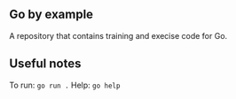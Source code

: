 ## Go by example

A repository that contains training and execise code for Go.

## Useful notes

To run: `go run .`
Help: `go help`
